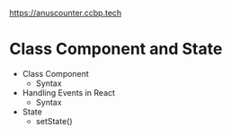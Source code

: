 https://anuscounter.ccbp.tech


# Class Component and State

- Class Component
  - Syntax
- Handling Events in React
  - Syntax
- State
  - setState()
